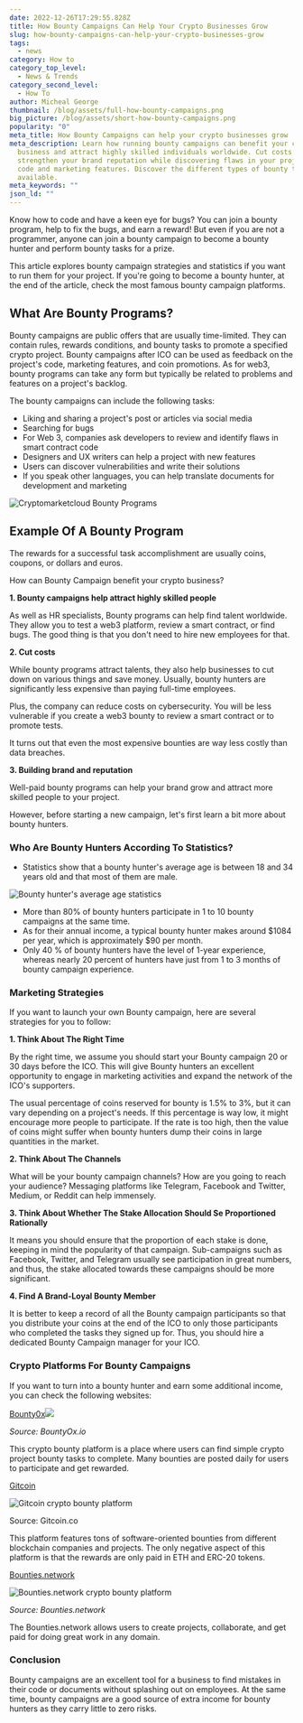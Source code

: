 ```yaml
---
date: 2022-12-26T17:29:55.828Z
title: How Bounty Campaigns Can Help Your Crypto Businesses Grow
slug: how-bounty-campaigns-can-help-your-crypto-businesses-grow
tags:
  - news
category: How to
category_top_level:
  - News & Trends
category_second_level:
  - How To
author: Micheal George
thumbnail: /blog/assets/full-how-bounty-campaigns.png
big_picture: /blog/assets/short-how-bounty-campaigns.png
popularity: "0"
meta_title: How Bounty Campaigns can help your crypto businesses grow | A-ADS Blog
meta_description: Learn how running bounty campaigns can benefit your crypto
  business and attract highly skilled individuals worldwide. Cut costs and
  strengthen your brand reputation while discovering flaws in your project's
  code and marketing features. Discover the different types of bounty tasks
  available.
meta_keywords: ""
json_ld: ""
---
```

Know how to code and have a keen eye for bugs? You can join a bounty program, help to fix the bugs, and earn a reward! But even if you are not a programmer, anyone can join a bounty campaign to become a bounty hunter and perform bounty tasks for a prize.

This article explores bounty campaign strategies and statistics if you want to run them for your project. If you're going to become a bounty hunter, at the end of the article, check the most famous bounty campaign platforms.

## **What Are Bounty Programs?**

Bounty campaigns are public offers that are usually time-limited. They can contain rules, rewards conditions, and bounty tasks to promote a specified crypto project. Bounty campaigns after ICO can be used as feedback on the project's code, marketing features, and coin promotions. As for web3, bounty programs can take any form but typically be related to problems and features on a project's backlog. 

The bounty campaigns can include the following tasks: 

* Liking and sharing a project's post or articles via social media
* Searching for bugs 
* For Web 3, companies ask developers to review and identify flaws in smart contract code
* Designers and UX writers can help a project with new features
* Users can discover vulnerabilities and write their solutions 
* If you speak other languages, you can help translate documents for development and marketing

![Cryptomarketcloud Bounty Programs](https://lh5.googleusercontent.com/bWXFr75dUPzm2Lbv8f6Ld3RCp0B0p_B3_kFEwkJUCi-UWshGoI0O2dzNCkIGbuegC-yg6hXXYE5dOl7uU0YYYFnA01yO3V8F5BV1WcB-XQcnVPUFnaOhTr2IrGvUV0nutPcGzFL9jkQ4vstKBek6xOyIhwIgCorVzeLFOTb7-Ct1-3Gg0LICM0WVuqXEaQ "Cryptomarketcloud Bounty Programs")

## **Example Of A Bounty Program**

The rewards for a successful task accomplishment are usually coins, coupons, or dollars and euros. 

How can Bounty Campaign benefit your crypto business?

**1. Bounty campaigns help attract highly skilled people**

As well as HR specialists, Bounty programs can help find talent worldwide. They allow you to test a web3 platform, review a smart contract, or find bugs. The good thing is that you don't need to hire new employees for that.

**2. Cut costs**

While bounty programs attract talents, they also help businesses to cut down on various things and save money. Usually, bounty hunters are significantly less expensive than paying full-time employees. 

Plus, the company can reduce costs on cybersecurity. You will be less vulnerable if you create a web3 bounty to review a smart contract or to promote tests. 

It turns out that even the most expensive bounties are way less costly than data breaches.

**3. Building brand and reputation**

Well-paid bounty programs can help your brand grow and attract more skilled people to your project. 

However, before starting a new campaign, let's first learn a bit more about bounty hunters. 

### Who Are Bounty Hunters According To Statistics?

* Statistics show that a bounty hunter's average age is between 18 and 34 years old and that most of them are male.

![Bounty hunter's average age statistics](https://lh3.googleusercontent.com/dPbTDMQEgkFkGx4-22UnW7AMODLbagd5ygHHPi06w4oaAYfbklH4YQp_GMvhBwTJ8tkdQgiTyHiosbslQSyvAIX4JLcbJS_kq8zeRErVZ0JYmHuoq39d2g46wuapURpepFIgbI3vwtMYaZ0kcE7qxKGpAnZ-3wFbDp-d8yxgN7-CIg8NfYLYC8ggeAVi5Q "Bounty hunter's average age statistics")

* More than 80% of bounty hunters participate in 1 to 10 bounty campaigns at the same time. 
* As for their annual income, a typical bounty hunter makes around $1084 per year, which is approximately $90 per month.
* Only 40 % of bounty hunters have the level of 1-year experience, whereas nearly 20 percent of hunters have just from 1 to 3 months of bounty campaign experience.

### **Marketing Strategies** 

If you want to launch your own Bounty campaign, here are several strategies for you to follow: 

**1. Think About The Right Time**

By the right time, we assume you should start your Bounty campaign 20 or 30 days before the ICO. This will give Bounty hunters an excellent opportunity to engage in marketing activities and expand the network of the ICO's supporters.

The usual percentage of coins reserved for bounty is 1.5% to 3%, but it can vary depending on a project's needs. If this percentage is way low, it might encourage more people to participate. If the rate is too high, then the value of coins might suffer when bounty hunters dump their coins in large quantities in the market. 

**2. Think About The Channels**

What will be your bounty campaign channels? How are you going to reach your audience? Messaging platforms like Telegram, Facebook and Twitter, Medium, or Reddit can help immensely. 

**3. Think About Whether The Stake Allocation Should Se Proportioned Rationally** 

It means you should ensure that the proportion of each stake is done, keeping in mind the popularity of that campaign. Sub-campaigns such as Facebook, Twitter, and Telegram usually see participation in great numbers, and thus, the stake allocated towards these campaigns should be more significant.

**4. Find A Brand-Loyal Bounty Member**

It is better to keep a record of all the Bounty campaign participants so that you distribute your coins at the end of the ICO to only those participants who completed the tasks they signed up for. Thus, you should hire a dedicated Bounty Campaign manager for your ICO.

### **Crypto Platforms For Bounty Campaigns**

If you want to turn into a bounty hunter and earn some additional income, you can check the following websites: 

[Bounty0x](https://bounty0x.io/)![](https://lh6.googleusercontent.com/bIhX1J78Q-Elk71_CacNTA8tyfNc9XGnUZvdL1v0oG2vpj2vHadraTmD2tFtW1dSKrnebGEQ5Spgm8rJqxRQy79q1LLO3QVdbRjLWpNrchda8YZYrJmIVmlkPSI39u1M1ZmV_z3e8KN735CSNiRUDvAjpxWeiW0N9eHWndrtGK4GQ4NB5Udluy30-0yYSA)

*Source: BountyOx.io*

This crypto bounty platform is a place where users can find simple crypto project bounty tasks to complete. Many bounties are posted daily for users to participate and get rewarded.

[Gitcoin](https://gitcoin.co)

![Gitcoin crypto bounty platform](https://lh5.googleusercontent.com/q8Ub5gwcF45_rqr2AV3hCkBwHQNhgx0M5117r3L3rLYUrlN7gDe8E4yNFxh7OTRfuD3cJPYDxosTAmnTxXr66g61Pbqg6N3oCKPSbDczixoWxyGcTEQxhnYpg8k_Os4XHzIsucmLr1WUtiKRT_bH9rcvjg3iyJQsph765sVDB-j-Ki4Br9tFyi00YWnuCg "Gitcoin crypto bounty platform")

Source: Gitcoin.co

This platform features tons of software-oriented bounties from different blockchain companies and projects. The only negative aspect of this platform is that the rewards are only paid in ETH and ERC-20 tokens. 

[Bounties.network](https://bounties.network)

![Bounties.network crypto bounty platform](https://lh4.googleusercontent.com/ki5KSu53hqS-L5bI964hz-r5C7tx5uZr1ZkUulD0PqcJmhXZUFg2G0mEcd72JAR8mzUVFvoqHfTZ6EIVXSHdF52mwCRcWHYsoyCLj2doi7xrAZbjjUciOkzQXgn-PKNLp0ocrRfkvkJEK-R2gX7ajItGPlD609S3GQTcOzOjb9ORMO5A8KcjvlkfX1p4MA "Bounties.network crypto bounty platform")

*Source: Bounties.network*

The Bounties.network allows users to create projects, collaborate, and get paid for doing great work in any domain.

### Conclusion

Bounty campaigns are an excellent tool for a business to find mistakes in their code or documents without splashing out on employees. At the same time, bounty campaigns are a good source of extra income for bounty hunters as they carry little to zero risks.